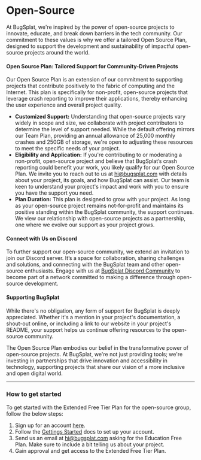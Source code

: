 # Open-Source

At BugSplat, we're inspired by the power of open-source projects to innovate, educate, and break down barriers in the tech community. Our commitment to these values is why we offer a tailored Open Source Plan, designed to support the development and sustainability of impactful open-source projects around the world.

#### **Open Source Plan: Tailored Support for Community-Driven Projects**

Our Open Source Plan is an extension of our commitment to supporting projects that contribute positively to the fabric of computing and the Internet. This plan is specifically for non-profit, open-source projects that leverage crash reporting to improve their applications, thereby enhancing the user experience and overall project quality.

* **Customized Support:** Understanding that open-source projects vary widely in scope and size, we collaborate with project contributors to determine the level of support needed. While the default offering mirrors our Team Plan, providing an annual allowance of 25,000 monthly crashes and 250GB of storage, we're open to adjusting these resources to meet the specific needs of your project.
* **Eligibility and Application:** If you're contributing to or moderating a non-profit, open-source project and believe that BugSplat’s crash reporting could benefit your work, you likely qualify for our Open Source Plan. We invite you to reach out to us at hi@bugsplat.com with details about your project, its goals, and how BugSplat can assist. Our team is keen to understand your project's impact and work with you to ensure you have the support you need.
* **Plan Duration:** This plan is designed to grow with your project. As long as your open-source project remains not-for-profit and maintains its positive standing within the BugSplat community, the support continues. We view our relationship with open-source projects as a partnership, one where we evolve our support as your project grows.

#### **Connect with Us on Discord**

To further support our open-source community, we extend an invitation to join our Discord server. It’s a space for collaboration, sharing challenges and solutions, and connecting with the BugSplat team and other open-source enthusiasts. Engage with us at [BugSplat Discord Community](https://discord.gg/K4KjjRV5ve) to become part of a network committed to making a difference through open-source development.

#### **Supporting BugSplat**

While there's no obligation, any form of support for BugSplat is deeply appreciated. Whether it's a mention in your project's documentation, a shout-out online, or including a link to our website in your project's README, your support helps us continue offering resources to the open-source community.

The Open Source Plan embodies our belief in the transformative power of open-source projects. At BugSplat, we're not just providing tools; we're investing in partnerships that drive innovation and accessibility in technology, supporting projects that share our vision of a more inclusive and open digital world.

***

### How to get started

To get started with the Extended Free Tier Plan for the open-source group, follow the below steps:

1. Sign up for an account [here](https://app.bugsplat.com/v2/sign-up).
2. Follow the [Gettings Started](../../../introduction/getting-started/) docs to set up your account.
3. Send us an email at [hi@bugsplat.com](mailto:hi@bugsplat.com) asking for the Education Free Plan. Make sure to include a bit telling us about your project.
4. Gain approval and get access to the Extended Free Tier Plan. 
